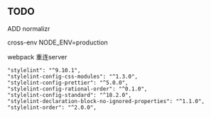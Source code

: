 ## TODO

ADD  normalizr

cross-env NODE_ENV=production

webpack 重连server

    "stylelint": "^9.10.1",
    "stylelint-config-css-modules": "^1.3.0",
    "stylelint-config-prettier": "^5.0.0",
    "stylelint-config-rational-order": "^0.1.0",
    "stylelint-config-standard": "^18.2.0",
    "stylelint-declaration-block-no-ignored-properties": "^1.1.0",
    "stylelint-order": "^2.0.0",